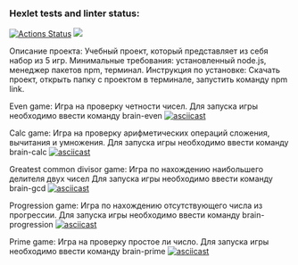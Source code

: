 ### Hexlet tests and linter status:

[![Actions Status](https://github.com/Fomintcev/qa-auto-engineer-javascript-project-44/actions/workflows/hexlet-check.yml/badge.svg)](https://github.com/Fomintcev/qa-auto-engineer-javascript-project-44/actions)
<a href="https://codeclimate.com/github/Fomintcev/qa-auto-engineer-javascript-project-44/maintainability"><img src="https://api.codeclimate.com/v1/badges/abe7bf7e3a9c086885ec/maintainability" /></a>

Описание проекта: Учебный проект, который представляет из себя набор из 5 игр.
Минимальные требования: установленный node.js, менеджер пакетов npm, терминал.
Инструкция по установке: Скачать проект, открыть папку с проектом в терминале, запустить команду npm link.

Even game:
Игра на проверку четности чисел.
Для запуска игры необходимо ввести команду brain-even
[![asciicast](https://asciinema.org/a/2YHRxBwgZ9cIKMtamaoxcYpag.svg)](https://asciinema.org/a/2YHRxBwgZ9cIKMtamaoxcYpag)

Calc game:
Игра на проверку арифметических операций сложения, вычитания и умножения.
Для запуска игры необходимо ввести команду brain-calc
[![asciicast](https://asciinema.org/a/TSSAvVOZzIU5jlzbC8emqoubh.svg)](https://asciinema.org/a/TSSAvVOZzIU5jlzbC8emqoubh)

Greatest common divisor game:
Игра по нахождению наибольшего делителя двух чисел
Для запуска игры необходимо ввести команду brain-gcd
[![asciicast](https://asciinema.org/a/YGSzB5GOPE8CZvjgrBNLnV1Oa.svg)](https://asciinema.org/a/YGSzB5GOPE8CZvjgrBNLnV1Oa)

Progression game:
Игра по нахождению отсутствующего числа из прогрессии.
Для запуска игры необходимо ввести команду brain-progression
[![asciicast](https://asciinema.org/a/0wmh2BGD8vUByWsC5S8arIzx0.svg)](https://asciinema.org/a/0wmh2BGD8vUByWsC5S8arIzx0)

Prime game:
Игра на проверку простое ли число.
Для запуска игры необходимо ввести команду brain-prime
[![asciicast](https://asciinema.org/a/QoE3lwwbBRjdelcYKhBSYDGQX.svg)](https://asciinema.org/a/QoE3lwwbBRjdelcYKhBSYDGQX)
